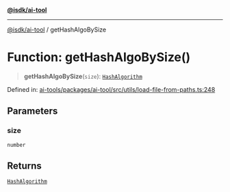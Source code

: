 [**@isdk/ai-tool**](../README.md)

***

[@isdk/ai-tool](../globals.md) / getHashAlgoBySize

# Function: getHashAlgoBySize()

> **getHashAlgoBySize**(`size`): [`HashAlgorithm`](../enumerations/HashAlgorithm.md)

Defined in: [ai-tools/packages/ai-tool/src/utils/load-file-from-paths.ts:248](https://github.com/isdk/ai-tool.js/blob/a24331161aecd2d7bbd8dc9f9cd3d984871261cb/src/utils/load-file-from-paths.ts#L248)

## Parameters

### size

`number`

## Returns

[`HashAlgorithm`](../enumerations/HashAlgorithm.md)
